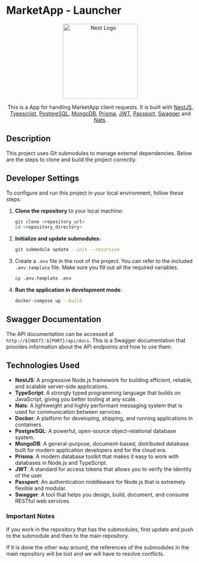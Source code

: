 # MarketApp - Launcher

<p align="center">
  <a href="http://nestjs.com/" target="blank"><img src="https://nestjs.com/img/logo-small.svg" width="200" alt="Nest Logo" /></a>
</p>

<p align="center">This is a App for handling MarketApp client requests. It is built with <a href="http://nestjs.com" target="blank">NestJS</a>, <a href="https://www.typescriptlang.org/" target="blank">Typescript</a>, <a href="https://www.postgresql.org/" target="blank">PostgreSQL</a>, <a href="https://www.mongodb.com/" target="blank">MongoDB</a>, <a href="https://www.prisma.io/" target="blank">Prisma</a>, <a href="https://jwt.io/" target="blank">JWT</a>, <a href="http://www.passportjs.org/" target="blank">Passport</a>, <a href="https://swagger.io/" target="blank">Swagger</a> and <a href="https://nats.io/" target="blank">Nats</a>.</p> 
</p>

## Description

This project uses Git submodules to manage external dependencies. Below are the steps to clone and build the project correctly.

## Developer Settings

To configure and run this project in your local environment, follow these steps:

1. **Clone the repository** to your local machine:

   ```bash
   git clone <repository_url>
   cd <repository_directory>
   ```

2. **Initialize and update submodules:**

   ```bash
   git submodule update --init --recursive
   ```

3. Create a `.env` file in the root of the project. You can refer to the included `.env.template` file. Make sure you fill out all the required variables.

   ```bash
   cp .env.template .env
   ```

4. **Run the application in development mode**:

   ```bash
   docker-compose up --build
   ```

## Swagger Documentation

The API documentation can be accessed at `http://${HOST}:${PORT}/api/docs`. This is a Swagger documentation that provides information about the API endpoints and how to use them.

## Technologies Used

- **NestJS**: A progressive Node.js framework for building efficient, reliable, and scalable server-side applications.
- **TypeScript**: A strongly typed programming language that builds on JavaScript, giving you better tooling at any scale.
- **Nats**: A lightweight and highly performant messaging system that is used for communication between services.
- **Docker**: A platform for developing, shipping, and running applications in containers.
- **PostgreSQL**: A powerful, open-source object-relational database system.
- **MongoDB**: A general-purpose, document-based, distributed database built for modern application developers and for the cloud era.
- **Prisma**: A modern database toolkit that makes it easy to work with databases in Node.js and TypeScript.
- **JWT**: A standard for access tokens that allows you to verify the identity of the user.
- **Passport**: An authentication middleware for Node.js that is extremely flexible and modular.
- **Swagger**: A tool that helps you design, build, document, and consume RESTful web services.

### Important Notes

If you work in the repository that has the submodules, first update and push to the submodule and then to the main repository.

If it is done the other way around, the references of the submodules in the main repository will be lost and we will have to resolve conflicts.
